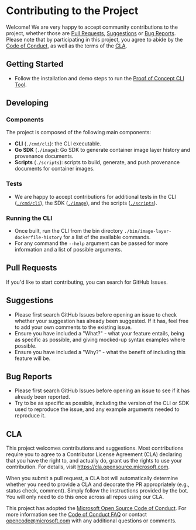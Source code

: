# Contributing to the Project

Welcome! We are very happy to accept community contributions to the project, whether those are [Pull Requests](#pull-requests), [Suggestions](#suggestions) or [Bug Reports](#bug-reports). Please note that by participating in this project, you agree to abide by the [Code of Conduct](./CODE_OF_CONDUCT.md), as well as the terms of the [CLA](#cla).

## Getting Started

* Follow the installation and demo steps to run the [Proof of Concept CLI Tool](./README.md#proof-of-concept-cli-tool).

## Developing

### Components

The project is composed of the following main components:

* **CLI** (`./cmd/cli`): the CLI executable.
* **Go SDK** (`./image`): Go SDK to generate container image layer history and provenance documents.
* **Scripts** (`./scripts`): scripts to build, generate, and push provenance documents for container images.

### Tests

* We are happy to accept contributions for additional tests in the CLI ([`./cmd/cli`](./cmd/cli)), the SDK ([`./image`](./image/)), and the scripts ([`./scripts`](./scripts/)).

### Running the CLI

* Once built, run the CLI from the bin directory `./bin/image-layer-dockerfile-history` for a list of the available commands.
* For any command the `--help` argument can be passed for more information and a list of possible arguments.

## Pull Requests

If you'd like to start contributing, you can search for GitHub Issues.

## Suggestions

* Please first search GitHub Issues before opening an issue to check whether your suggestion has already been suggested. If it has, feel free to add your own comments to the existing issue.
* Ensure you have included a "What?" - what your feature entails, being as specific as possible, and giving mocked-up syntax examples where possible.
* Ensure you have included a "Why?" - what the benefit of including this feature will be.

## Bug Reports

* Please first search GitHub Issues before opening an issue to see if it has already been reported.
* Try to be as specific as possible, including the version of the CLI or SDK used to reproduce the issue, and any example arguments needed to reproduce it.

## CLA

This project welcomes contributions and suggestions.  Most contributions require you to agree to a
Contributor License Agreement (CLA) declaring that you have the right to, and actually do, grant us
the rights to use your contribution. For details, visit https://cla.opensource.microsoft.com.

When you submit a pull request, a CLA bot will automatically determine whether you need to provide
a CLA and decorate the PR appropriately (e.g., status check, comment). Simply follow the instructions
provided by the bot. You will only need to do this once across all repos using our CLA.

This project has adopted the [Microsoft Open Source Code of Conduct](https://opensource.microsoft.com/codeofconduct/).
For more information see the [Code of Conduct FAQ](https://opensource.microsoft.com/codeofconduct/faq/) or
contact [opencode@microsoft.com](mailto:opencode@microsoft.com) with any additional questions or comments.
